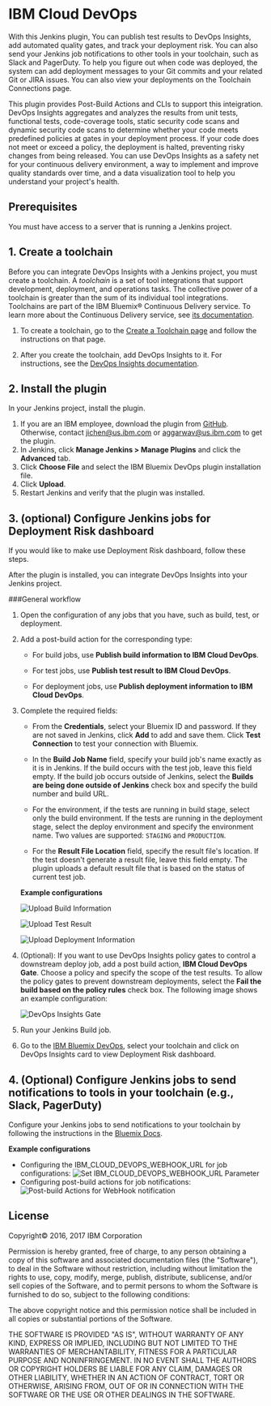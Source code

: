 # IBM Cloud DevOps

With this Jenkins plugin, You can publish test results to DevOps Insights, add automated quality gates, and track your deployment risk.  You can also send your Jenkins job notifications to other tools in your toolchain, such as Slack and PagerDuty. To help you figure out when code was deployed, the system can add deployment messages to your Git commits and your related Git or JIRA issues. You can also view your deployments on the Toolchain Connections page.

This plugin provides Post-Build Actions and CLIs to support this inteigration. DevOps Insights aggregates and analyzes the results from unit tests, functional tests, code-coverage tools, static security code scans and dynamic security code scans to determine whether your code meets predefined policies at gates in your deployment process. If your code does not meet or exceed a policy, the deployment is halted, preventing risky changes from being released. You can use DevOps Insights as a safety net for your continuous delivery environment, a way to implement and improve quality standards over time, and a data visualization tool to help you understand your project's health.

## Prerequisites

You must have access to a server that is running a Jenkins project.

## 1. Create a toolchain

Before you can integrate DevOps Insights with a Jenkins project, you must create a toolchain. A *toolchain* is a set of tool integrations that support development, deployment, and operations tasks. The collective power of a toolchain is greater than the sum of its individual tool integrations. Toolchains are part of the IBM Bluemix&reg; Continuous Delivery service. To learn more about the Continuous Delivery service, see [its documentation](https://console.ng.bluemix.net/docs/services/ContinuousDelivery/cd_about.html).

1. To create a toolchain, go to the [Create a Toolchain page](https://console.ng.bluemix.net/devops/create) and follow the instructions on that page.

2. After you create the toolchain, add DevOps Insights to it. For instructions, see the [DevOps Insights documentation](https://console.ng.bluemix.net/docs/services/DevOpsInsights/index.html).

## 2. Install the plugin

In your Jenkins project, install the plugin.

  1. If you are an IBM employee, download the plugin from [GitHub](https://github.ibm.com/oneibmcloud/Jenkins-IBM-Bluemix-Toolchains/blob/release/target/ibmclouddevops.hpi). Otherwise, contact jichen@us.ibm.com or aggarwav@us.ibm.com to get the plugin.
  2. In Jenkins, click **Manage Jenkins &gt; Manage Plugins** and click the **Advanced** tab.
  3. Click **Choose File** and select the IBM Bluemix DevOps plugin installation file.
  4. Click **Upload**.
  5. Restart Jenkins and verify that the plugin was installed.

## 3. (optional) Configure Jenkins jobs for Deployment Risk dashboard

If you would like to make use Deployment Risk dashboard, follow these steps.

After the plugin is installed, you can integrate DevOps Insights into your Jenkins project.


###General workflow

1. Open the configuration of any jobs that you have, such as build, test, or deployment.

2. Add a post-build action for the corresponding type:

   * For build jobs, use **Publish build information to IBM Cloud DevOps**.

   * For test jobs, use **Publish test result to IBM Cloud DevOps**.

   * For deployment jobs, use **Publish deployment information to IBM Cloud DevOps**.

3. Complete the required fields:

   * From the **Credentials**, select your Bluemix ID and password. If they are not saved in Jenkins, click **Add** to add and save them. Click **Test Connection** to test your connection with Bluemix.

   * In the **Build Job Name** field, specify your build job's name exactly as it is in Jenkins. If the build occurs with the test job, leave this field empty. If the build job occurs outside of Jenkins, select the **Builds are being done outside of Jenkins** check box and specify the build number and build URL.

   * For the environment, if the tests are running in build stage, select only the build environment. If the tests are running in the deployment stage, select the deploy environment and specify the environment name. Two values are supported: `STAGING` and `PRODUCTION`.

   * For the **Result File Location** field, specify the result file's location. If the test doesn't generate a result file, leave this field empty. The plugin uploads a default result file that is based on the status of current test job.

   **Example configurations**

   ![Upload Build Information](https://github.ibm.com/oneibmcloud/Jenkins-IBM-Bluemix-Toolchains/blob/master/screenshots/Upload-Build-Info.png "Publish Build Information to DRA")

   ![Upload Test Result](https://github.ibm.com/oneibmcloud/Jenkins-IBM-Bluemix-Toolchains/blob/master/screenshots/Upload-Test-Result.png "Publish Test Result to DRA")

   ![Upload Deployment Information](https://github.ibm.com/oneibmcloud/Jenkins-IBM-Bluemix-Toolchains/blob/master/screenshots/Upload-Deployment-Info.png "Publish Deployment Information to DRA")

4. (Optional): If you want to use DevOps Insights policy gates to control a downstream deploy job, add a post build action, **IBM Cloud DevOps Gate**. Choose a policy and specify the scope of the test results. To allow the policy gates to prevent downstream deployments, select the **Fail the build based on the policy rules** check box. The following image shows an example configuration:

    ![DevOps Insights Gate](https://github.ibm.com/oneibmcloud/Jenkins-IBM-Bluemix-Toolchains/blob/master/screenshots/DRA-Gate.png "DevOps Insights Gate")

5. Run your Jenkins Build job.

6. Go to the [IBM Bluemix DevOps](https://console.ng.bluemix.net/devops), select your toolchain and click on DevOps Insights card to view Deployment Risk dashboard.


## 4. (Optional) Configure Jenkins jobs to send notifications to tools in your toolchain (e.g., Slack, PagerDuty)

Configure your Jenkins jobs to send notifications to your toolchain by following the instructions in the [Bluemix Docs](https://console.ng.bluemix.net/docs/services/ContinuousDelivery/toolchains_integrations.html#jenkins).


   **Example configurations**
  * Configuring the IBM_CLOUD_DEVOPS_WEBHOOK_URL for job configurations: ![Set IBM_CLOUD_DEVOPS_WEBHOOK_URL Parameter](https://github.ibm.com/oneibmcloud/Jenkins-IBM-Bluemix-Toolchains/blob/master/screenshots/Set-Parameterized-Webhook.png "Set Parameterized WebHook")
  * Configuring post-build actions for job notifications: ![Post-build Actions for WebHook notification](https://github.ibm.com/oneibmcloud/Jenkins-IBM-Bluemix-Toolchains/blob/master/screenshots/PostBuild-WebHookNotification.png "Configure WebHook Notification in Post-build Actions")


## License

Copyright&copy; 2016, 2017 IBM Corporation

Permission is hereby granted, free of charge, to any person obtaining a copy of this software and associated documentation files (the "Software"), to deal in the Software without restriction, including without limitation the rights to use, copy, modify, merge, publish, distribute, sublicense, and/or sell copies of the Software, and to permit persons to whom the Software is furnished to do so, subject to the following conditions:

The above copyright notice and this permission notice shall be included in all copies or substantial portions of the Software.

THE SOFTWARE IS PROVIDED "AS IS", WITHOUT WARRANTY OF ANY KIND, EXPRESS OR IMPLIED, INCLUDING BUT NOT LIMITED TO THE WARRANTIES OF MERCHANTABILITY, FITNESS FOR A PARTICULAR PURPOSE AND NONINFRINGEMENT. IN NO EVENT SHALL THE AUTHORS OR COPYRIGHT HOLDERS BE LIABLE FOR ANY CLAIM, DAMAGES OR OTHER LIABILITY, WHETHER IN AN ACTION OF CONTRACT, TORT OR OTHERWISE, ARISING FROM, OUT OF OR IN CONNECTION WITH THE SOFTWARE OR THE USE OR OTHER DEALINGS IN THE SOFTWARE.
